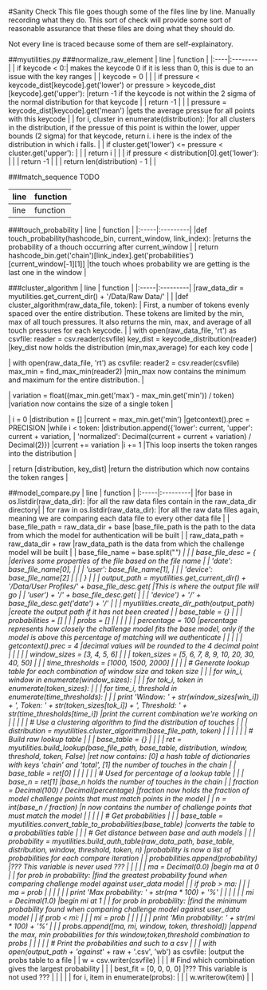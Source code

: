 #Sanity Check
This file goes though some of the files line by line. Manually recording what they do. This sort of check will provide some sort of reasonable assurance that these files are doing what they should do.

Not every line is traced because some of them are self-explainatory.

##myutilities.py
###normalize_raw_element
| line | function |
|:----|:--------|
|   if keycode < 0:| makes the keycode 0 if it is less than 0, this is due to an issue with the key ranges |
|        keycode = 0 | |
|    if pressure < keycode_dist[keycode].get('lower') or pressure > keycode_dist [keycode].get('upper'): |return -1 if the keycode is not within the 2 sigma of the normal distribution for that keycode |
|        return -1 | |
|    pressure = keycode_dist[keycode].get('mean') |gets the average pressue for all points with this keycode |
|    for i, cluster in enumerate(distribution): |for all clusters in the distribution, if the pressue of this point is within the lower, upper bounds (2 sigma) for that keycode, return i. i here is the index of the distribution in which i falls. |
|        if cluster.get('lower') <= pressure < cluster.get('upper'): | |
|            return i | |
|        if pressure < distribution[0].get('lower'): | |
|            return -1 | |
|    return len(distribution) - 1 | |

###match_sequence
TODO

| line | function |
|:-----|:---------|
| line | function |

###touch_probability
| line | function |
|:-----|:---------|
|def touch_probability(hashcode_bin, current_window, link_index): |returns the probability of a thouch occurring after current_window |
|    return hashcode_bin.get('chain')[link_index].get('probabilities')[current_window[-1][1]] |the touch whoes probability we are getting is the last one in the window |

###cluster_algorithm
| line | function |
|:-----|:---------|
|raw_data_dir = myutilities.get_current_dir() + '/Data/Raw Data/' | |
|def cluster_algorithm(raw_data_file, token): | First, a number of tokens evenly spaced over the entire distribution. These tokens are limited by the min, max of all touch pressures. It also returns the min, max, and average of all touch pressures for each keycode. |
|   with open(raw_data_file, 'rt') as csvfile:	reader = csv.reader(csvfile)	key_dist = keycode_distribution(reader) |key_dist now holds the distribution (min,max,average) for each key code | 

|    with open(raw_data_file, 'rt') as csvfile:	reader2 = csv.reader(csvfile)	max_min = find_max_min(reader2) |min_max now contains the minimum and maximum for the entire distribution. |

|   variation = float((max_min.get('max') - max_min.get('min')) / token) 
|variation now contains the size of a single token |

|    i = 0
|distribution = []
|current = max_min.get('min')
|getcontext().prec = PRECISION
|while i < token:
|distribution.append({'lower': current, 'upper': current + variation,
| 'normalized': Decimal(current + current + variation) / Decimal(2)})
|current += variation
|i += 1 |This loop inserts the token ranges into the distribution |

|    return [distribution, key_dist] |return the distribution which now contains the token ranges |

##model_compare.py
| line | function |
|:-----|:---------|
|for base in os.listdir(raw_data_dir): |for all the raw data files contain in the raw_data_dir directory|
|    for raw in os.listdir(raw_data_dir): |for all the raw data files again, meaning we are comparing each data file to every other data file |
|        base_file_path = raw_data_dir + base |base_file_path is the path to the data from which the model for authentication will be built |
|        raw_data_path = raw_data_dir + raw |raw_data_path is the data from which the challenge model will be built |
|        base_file_name = base.split("_") | |
|        base_file_desc = { |derives some properties of the file based on the file name |
|            'date': base_file_name[0], | |
|            'user': base_file_name[1], | |
|            'device': base_file_name[2] | |
|            } | |
|        output_path = myutilities.get_current_dir() + '/Data/User Profiles/' + base_file_desc.get( |This is where the output file will go |
|            'user') + '/' + base_file_desc.get( | |
|            'device') + '/' + base_file_desc.get('date') + '/' | |
|        myutilities.create_dir_path(output_path) |create the output path if it has not been created |
|        base_table = {} | |
|        probabilities = [] | |
|        probs = [] | | 
| | |
|        percentage = 100 |percentage represents how closely the challenge model fits the base model, only if the model is above this percentage of matching will we authenticate |
| | |
|        getcontext().prec = 4 |decimal values will be rounded to the 4 decimal point |
| | |
|        window_sizes = [3, 4, 5, 6] | |
|        token_sizes = [5, 6, 7, 8, 9, 10, 20, 30, 40, 50] | |
|        time_thresholds = [1000, 1500, 2000] | |
|
|        # Generate lookup table for each combination of window size and token size | |
|        for win_i, window in enumerate(window_sizes): | |
|            for tok_i, token in enumerate(token_sizes): | |
|                for time_i, threshold in enumerate(time_thresholds): | |
|                    print 'Window: ' + str(window_sizes[win_i]) + ', Token: ' + str(token_sizes[tok_i]) + ', Threshold: ' + str(time_thresholds[time_i]) |print the current combination we're working on |
| | |
|                    # Use a clustering algorithm to find the distribution of touches | |
|                    distribution = myutilities.cluster_algorithm(base_file_path, token) | |
| | |
|                    # Build raw lookup table | |
|                    base_table = {} | |
|
|                    ret = myutilities.build_lookup(base_file_path, base_table, distribution, window, threshold, token, False) |ret now contains: [0] a hash table of dictionaries with keys 'chain' and 'total', [1] the number of touches in the chain |
|                    base_table = ret[0] | |
| | |
|                    # Used for percentage of a lookup table | |
|                    base_n = ret[1] |base_n holds the number of touches in the chain |
|                    fraction = Decimal(100) / Decimal(percentage) |fraction now holds the fraction of model challenge points that must match points in the model |
|                    n = int(base_n / fraction) |n now contains the number of challenge points that must match the model |
| | |
|                    # Get probabilities | |
|                    base_table = myutilities.convert_table_to_probabilities(base_table) |converts the table to a probabilities table |
|
|                     # Get distance between base and auth models | |
|                    probability = myutilities.build_auth_table(raw_data_path, base_table, distribution, window, threshold, token, n) |probability is now a list of probabilities for each compare iteration |
|                    probabilities.append(probability) |??? This variable is never used ??? |
| | |
|                    ma = Decimal(0.0) |begin ma at 0 |
|                    for prob in probability: |find the greatest probability found when comparing challenge model against user_data model |
|                        if prob > ma: | |
|                            ma = prob | |
| | |
|                    print 'Max probability: ' + str(ma * 100) + '%' | |
| | |
|                    mi = Decimal(1.0) |begin mi at 1 |
|                    for prob in probability: |find the minimum probability found when comparing challenge model against user_data model |
|                        if prob < mi: | |
|                            mi = prob | |
| | |
|                    print 'Min probability: ' + str(mi * 100) + '%' | |
|                    probs.append([ma, mi, window, token, threshold]) |append the max, min probabilities for this window,token,threshold combination to probs |
| | |
|        # Print the probabilities and such to a csv | |
|        with open(output_path + 'against_' + raw + '.csv', 'wb') as csvfile: |output the probs table to a file |
|            w = csv.writer(csvfile) | |
|            # Find which combination gives the largest probability | |
|            best_fit = [0, 0, 0, 0] |??? This variable is not used ??? |
| | | 
|            for i, item in enumerate(probs): | |
|                w.writerow(item) | |